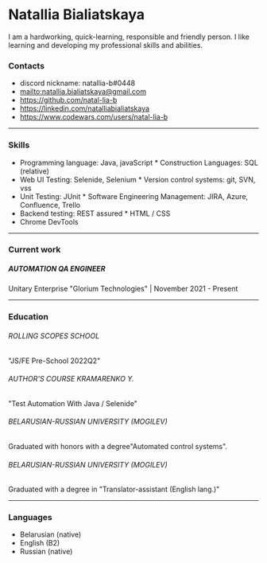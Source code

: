 # Natallia Bialiatskaya
I am a hardworking, quick-learning, responsible and friendly person. I like learning and developing my professional skills and abilities. 

### Contacts
- discord nickname: natallia-b#0448
- <mailto:natallia.bialiatskaya@gmail.com>
- <https://github.com/natal-lia-b>
- <https://linkedin.com/natalliabialiatskaya>
- <https://www.codewars.com/users/natal-lia-b>

***

### Skills
* Programming language: Java, javaScript    * Construction Languages: SQL (relative)
* Web UI Testing: Selenide, Selenium        * Version control systems: git, SVN, vss
* Unit Testing: JUnit                       * Software Engineering Management: JIRA, Azure, Confluence, Trello
* Backend testing: REST assured             * HTML / CSS
* Chrome DevTools

***

### Current work
##### AUTOMATION QA ENGINEER
Unitary Enterprise "Glorium Technologies" | November 2021 - Present

***

### Education
###### ROLLING SCOPES SCHOOL
"JS/FE Pre-School 2022Q2"
###### AUTHOR'S COURSE KRAMARENKO Y.
"Test Automation With Java / Selenide"
###### BELARUSIAN-RUSSIAN UNIVERSITY (MOGILEV)
Graduated with honors with a degree"Automated control systems".
###### BELARUSIAN-RUSSIAN UNIVERSITY (MOGILEV)
Graduated with a degree in "Translator-assistant (English lang.)"

***

### Languages
* Belarusian (native)
* English (B2)
* Russian (native)

